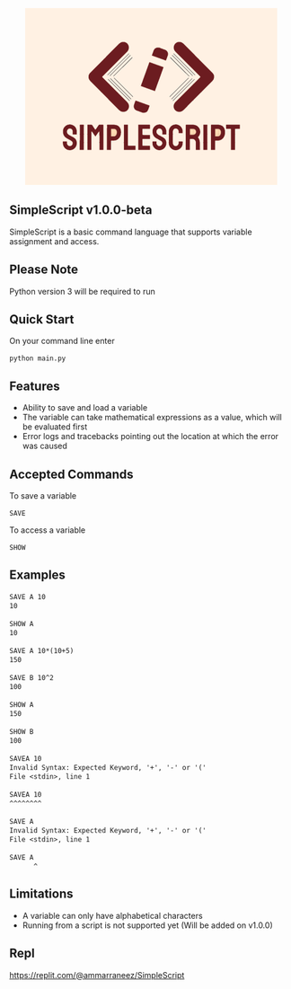 <p align="center">
      <img src="https://raw.githubusercontent.com/Ammar-Raneez/Simple_Script/main/misc/image_2022-01-21_11-25-43_resized.png?token=GHSAT0AAAAAABLIBHF66C7HL3U75W4AOM3SYPTQ7NA" />
</p>

## SimpleScript v1.0.0-beta

SimpleScript is a basic command language that supports variable assignment and access.

## Please Note
Python version 3 will be required to run

## Quick Start
On your command line enter
```commandline
python main.py
```

## Features
* Ability to save and load a variable
* The variable can take mathematical expressions as a value, which will be evaluated first
* Error logs and tracebacks pointing out the location at which the error was caused 

## Accepted Commands
To save a variable
```commandline
SAVE
```

To access a variable
```commandline
SHOW
```

## Examples
```commandline
SAVE A 10
10

SHOW A
10

SAVE A 10*(10+5)
150

SAVE B 10^2
100

SHOW A
150

SHOW B
100

SAVEA 10
Invalid Syntax: Expected Keyword, '+', '-' or '('
File <stdin>, line 1

SAVEA 10
^^^^^^^^

SAVE A
Invalid Syntax: Expected Keyword, '+', '-' or '('
File <stdin>, line 1

SAVE A
      ^
```

## Limitations
* A variable can only have alphabetical characters
* Running from a script is not supported yet (Will be added on v1.0.0)

## Repl
https://replit.com/@ammarraneez/SimpleScript
